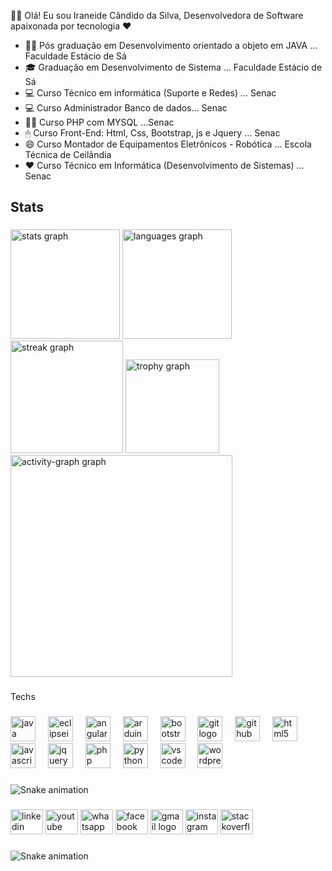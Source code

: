 🙋‍♀️ Olá! Eu sou Iraneide Cândido da Silva, Desenvolvedora de Software 
apaixonada por tecnologia ❤


- 👩‍🎓 Pós graduação em Desenvolvimento orientado a objeto em JAVA  ... Faculdade Estácio de Sá
- 🎓 Graduação em Desenvolvimento de Sistema ... Faculdade Estácio de Sá
- 💻 Curso Técnico em informática (Suporte e Redes) ... Senac
- 💻 Curso Administrador Banco de dados... Senac 
- 👩‍💻 Curso PHP com MYSQL ...Senac 
- 🖱 Curso Front-End: Html, Css, Bootstrap, js e Jquery ... Senac
- 😄 Curso Montador de Equipamentos Eletrônicos - Robótica ... Escola Técnica de Ceilândia
- ❤ Curso Técnico em Informática (Desenvolvimento de Sistemas) ... Senac

<h2 align="left">Stats</h2>

###

<div align="left">
  <img src="https://github-readme-stats.vercel.app/api?username=iraneide&hide_title=false&hide_rank=false&show_icons=true&include_all_commits=true&count_private=true&disable_animations=false&theme=radical&locale=pt-br&hide_border=false&order=1" height="175" alt="stats graph"  />
  <img src="https://github-readme-stats.vercel.app/api/top-langs?username=iraneide&locale=pt-br&hide_title=false&layout=compact&card_width=320&langs_count=5&theme=radical&hide_border=false&order=2" height="175" alt="languages graph"  />
  <img src="https://streak-stats.demolab.com?user=iraneide&locale=pt-br&mode=daily&theme=radical&hide_border=false&border_radius=5&order=3" height="180" alt="streak graph"  />
  <img src="https://github-profile-trophy.vercel.app?username=iraneide&theme=dracula&column=-1&row=1&margin-w=8&margin-h=8&no-bg=false&no-frame=false&order=4" height="150" alt="trophy graph"  />
  <img src="https://github-readme-activity-graph.vercel.app/graph?username=iraneide&radius=16&theme=redical&area=true&order=5" height="355" alt="activity-graph graph"  />
</div>

###


<p align="left">Techs</p>

###

<div align="left">
  <img src="https://skillicons.dev/icons?i=java" height="40" alt="java logo"  />
  <img width="12" />
  <img src="https://skillicons.dev/icons?i=eclipse" height="40" alt="eclipseide logo"  />
  <img width="12" />
  <img src="https://skillicons.dev/icons?i=angular" height="40" alt="angularjs logo"  />
  <img width="12" />
  <img src="https://skillicons.dev/icons?i=arduino" height="40" alt="arduino logo"  />
  <img width="12" />
  <img src="https://skillicons.dev/icons?i=bootstrap" height="40" alt="bootstrap logo"  />
  <img width="12" />
  <img src="https://skillicons.dev/icons?i=git" height="40" alt="git logo"  />
  <img width="12" />
  <img src="https://skillicons.dev/icons?i=github" height="40" alt="github logo"  />
  <img width="12" />
  <img src="https://skillicons.dev/icons?i=html" height="40" alt="html5 logo"  />
  <img width="12" />
  <img src="https://skillicons.dev/icons?i=js" height="40" alt="javascript logo"  />
  <img width="12" />
  <img src="https://skillicons.dev/icons?i=jquery" height="40" alt="jquery logo"  />
  <img width="12" />
  <img src="https://skillicons.dev/icons?i=php" height="40" alt="php logo"  />
  <img width="12" />
  <img src="https://skillicons.dev/icons?i=py" height="40" alt="python logo"  />
  <img width="12" />
  <img src="https://skillicons.dev/icons?i=vscode" height="40" alt="vscode logo"  />
  <img width="12" />
  <img src="https://skillicons.dev/icons?i=wordpress" height="40" alt="wordpress logo"  />
</div>

###

<img src="https://raw.githubusercontent.com/iraneide/iraneide/output/snake.svg" alt="Snake animation" />

###

<div align="left">
  <img src="https://raw.githubusercontent.com/maurodesouza/profile-readme-generator/master/src/assets/icons/social/linkedin/default.svg" width="52" height="40" alt="linkedin logo"  />
  <img src="https://raw.githubusercontent.com/maurodesouza/profile-readme-generator/master/src/assets/icons/social/youtube/default.svg" width="52" height="40" alt="youtube logo"  />
  <img src="https://raw.githubusercontent.com/maurodesouza/profile-readme-generator/master/src/assets/icons/social/whatsapp/default.svg" width="52" height="40" alt="whatsapp logo"  />
  <img src="https://raw.githubusercontent.com/maurodesouza/profile-readme-generator/master/src/assets/icons/social/facebook/default.svg" width="52" height="40" alt="facebook logo"  />
  <img src="https://raw.githubusercontent.com/maurodesouza/profile-readme-generator/master/src/assets/icons/social/gmail/default.svg" width="52" height="40" alt="gmail logo"  />
  <img src="https://raw.githubusercontent.com/maurodesouza/profile-readme-generator/master/src/assets/icons/social/instagram/default.svg" width="52" height="40" alt="instagram logo"  />
  <img src="https://raw.githubusercontent.com/maurodesouza/profile-readme-generator/master/src/assets/icons/social/stackoverflow/default.svg" width="52" height="40" alt="stackoverflow logo"  />
</div>

###

<img src="https://raw.githubusercontent.com/iraneide/iraneide/output/snake.svg" alt="Snake animation" />

###


